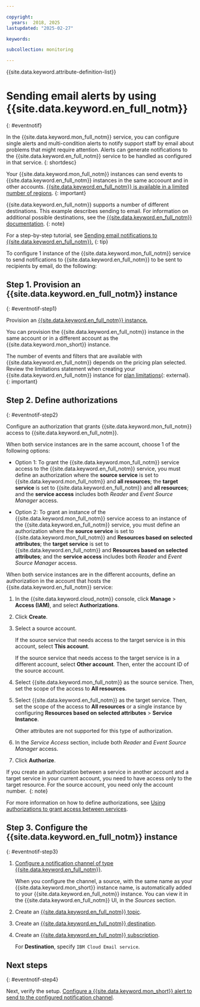 ```yaml
---

copyright:
  years:  2018, 2025
lastupdated: "2025-02-27"

keywords:

subcollection: monitoring

---
```


{{site.data.keyword.attribute-definition-list}}

# Sending email alerts by using {{site.data.keyword.en_full_notm}}
{: #eventnotif}

In the {{site.data.keyword.mon_full_notm}} service, you can configure single alerts and multi-condition alerts to notify support staff by email about problems that might require attention. Alerts can generate notifications to the {{site.data.keyword.en_full_notm}} service to be handled as configured in that service.
{: shortdesc}

Your {{site.data.keyword.mon_full_notm}} instances can send events to {{site.data.keyword.en_full_notm}} instances in the same accoount and in other accounts. [{{site.data.keyword.en_full_notm}} is available in a limited number of regions](/docs/event-notifications?topic=event-notifications-en-regions-endpoints).
{: important}

{{site.data.keyword.en_full_notm}} supports a number of different destinations. This example describes sending to email. For information on additional possible destinations, see the [{{site.data.keyword.en_full_notm}} documentation](/docs/event-notifications?topic=event-notifications-en-destination).
{: note}

For a step-by-step tutorial, see [Sending email notifications to {{site.data.keyword.en_full_notm}}.](/docs/monitoring?topic=monitoring-tutorial-en)
{: tip}

To configure 1 instance of the {{site.data.keyword.mon_full_notm}} service to send notifications to {{site.data.keyword.en_full_notm}} to be sent to recipients by email, do the following:

## Step 1. Provision an {{site.data.keyword.en_full_notm}} instance
{: #eventnotif-step1}

Provision an [{{site.data.keyword.en_full_notm}} instance.](/docs/event-notifications?topic=event-notifications-getting-started)

You can provision the {{site.data.keyword.en_full_notm}} instance in the same account or in a different account as the {{site.data.keyword.mon_short}} instance.

The number of events and filters that are available with {{site.data.keyword.en_full_notm}} depends on the pricing plan selected.  Review the limitations statement when creating your {{site.data.keyword.en_full_notm}} instance for [plan limitations](https://cloud.ibm.com/catalog/services/event-notifications){: external}.
{: important}

## Step 2. Define authorizations
{: #eventnotif-step2}

Configure an authorization that grants {{site.data.keyword.mon_full_notm}} access to {{site.data.keyword.en_full_notm}}.

When both service instances are in the same account, choose 1 of the following options:

- Option 1: To grant the {{site.data.keyword.mon_full_notm}} service access to the {{site.data.keyword.en_full_notm}} service, you must define an authorization where the **source service** is set to {{site.data.keyword.mon_full_notm}} and **all resources**; the **target service** is set to {{site.data.keyword.en_full_notm}} and **all resources**; and the **service access** includes both *Reader* and *Event Source Manager* access.

- Option 2: To grant an instance of the {{site.data.keyword.mon_full_notm}} service access to an instance of the {{site.data.keyword.en_full_notm}} service, you must define an authorization where the **source service** is set to {{site.data.keyword.mon_full_notm}} and **Resources based on selected attributes**; the **target service** is set to {{site.data.keyword.en_full_notm}} and **Resources based on selected attributes**; and the **service access** includes both *Reader* and *Event Source Manager* access.

When both service instances are in the different accounts, define an authorization in the account that hosts the {{site.data.keyword.en_full_notm}} service:

1. In the {{site.data.keyword.cloud_notm}} console, click **Manage** > **Access (IAM)**, and select **Authorizations**.
2. Click **Create**.
3. Select a source account.

    If the source service that needs access to the target service is in this account, select **This account**.

    If the source service that needs access to the target service is in a different account, select **Other account**. Then, enter the account ID of the source account.

4. Select {{site.data.keyword.mon_full_notm}} as the source service. Then, set the scope of the access to **All resources**.

5. Select {{site.data.keyword.en_full_notm}} as the target service. Then, set the scope of the access to **All resources** or a single instance by configuring **Resources based on selected attributes** &gt; **Service Instance**.

    Other attributes are not supported for this type of authorization.

6. In the *Service Access* section, include both *Reader* and *Event Source Manager* access.

7. Click **Authorize**.

If you create an authorization between a service in another account and a target service in your current account, you need to have access only to the target resource. For the source account, you need only the account number. 
{: note}

For more information on how to define authorizations, see [Using authorizations to grant access between services](/docs/account?topic=account-serviceauth&interface=ui).


## Step 3. Configure the {{site.data.keyword.en_full_notm}} instance
{: #eventnotif-step3}

1. [Configure a notification channel of type {{site.data.keyword.en_full_notm}}](/docs/event-notifications?topic=event-notifications-en-destination).

    When you configure the channel, a source, with the same name as your {{site.data.keyword.mon_short}} instance name, is automatically added to your {{site.data.keyword.en_full_notm}} instance. You can view it in the {{site.data.keyword.en_full_notm}} UI, in the *Sources* section.

2. Create an [{{site.data.keyword.en_full_notm}} topic](/docs/event-notifications?topic=event-notifications-en-create-en-topic).

3. Create an [{{site.data.keyword.en_full_notm}} destination](/docs/event-notifications?topic=event-notifications-en-create-en-destination).

4. Create an [{{site.data.keyword.en_full_notm}} subscription](/docs/event-notifications?topic=event-notifications-en-create-en-subscription).

    For **Destination**, specify `IBM Cloud Email service`.

## Next steps
{: #eventnotif-step4}

Next, verify the setup. [Configure a {{site.data.keyword.mon_short}} alert to send to the configured notification channel](/docs/monitoring?topic=monitoring-alerts).
